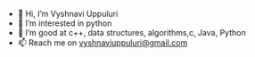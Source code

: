 - 👋 Hi, I’m Vyshnavi Uppuluri
- 👀 I’m interested in python
- 🌱 I’m good at c++, data structures, algorithms,c, Java, Python
- 📫 Reach me on vyshnaviuppuluri@gmail.com

